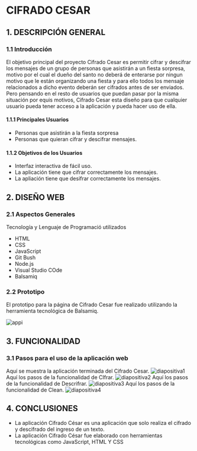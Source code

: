 # CIFRADO CESAR
## 1. DESCRIPCIÓN GENERAL
### 1.1 Introducción
El objetivo principal del proyecto Cifrado Cesar es permitir cifrar y descifrar los mensajes de un grupo de personas que asistirán a un fiesta sorpresa, motivo por el cual el dueño del santo no deberá de enterarse por ningun motivo que le están organizando una fiesta y para ello todos los mensaje relacionados a dicho evento deberán ser cifrados antes de ser enviados.
Pero pensando en el resto de usuarios que puedan pasar por la misma situación por equis motivos, Cifrado Cesar esta diseño para que cualquier usuario pueda tener acceso a la aplicación y pueda hacer uso de ella.
#### 1.1.1 Principales Usuarios
- Personas que asistirán a la fiesta sorpresa
- Personas que quieran cifrar y descifrar mensajes.
#### 1.1.2 Objetivos de los Usuarios
- Interfaz interactiva de fácil uso.
- La aplicación tiene que cifrar correctamente los mensajes. 
- La apliación tiene que desifrar correctamente los mensajes.
## 2. DISEÑO WEB
### 2.1 Aspectos Generales
Tecnología y Lenguaje de Programació utilizados
- HTML
- CSS
- JavaScript
- Git Bush
- Node.js
- Visual Studio COde
- Balsamiq
### 2.2 Prototipo
El prototipo para la página de Cifrado Cesar fue realizado utilizando la herramienta tecnológica de Balsamiq.

![appi](https://user-images.githubusercontent.com/37357453/40921346-d268fe68-67d4-11e8-925b-4af7b443e25d.png)
## 3. FUNCIONALIDAD
### 3.1 Pasos para el uso de la aplicación web
Aquí se muestra la aplicación terminada del Cifrado Cesar.
![diapositiva1](https://user-images.githubusercontent.com/37357453/40925555-a1a55668-67df-11e8-9345-2e0349ca6bea.PNG)
Aquí los pasos de la funcionalidad de CIfrar.
![diapositiva2](https://user-images.githubusercontent.com/37357453/40925564-a64eab9c-67df-11e8-83b7-b30527b6a8df.PNG)
Aquí los pasos de la funcionalidad de Descrifrar.
![diapositiva3](https://user-images.githubusercontent.com/37357453/40925574-a96f236a-67df-11e8-9c86-d4592ea96e70.PNG)
Aquí los pasos de la funcionalidad de Clean.
![diapositiva4](https://user-images.githubusercontent.com/37357453/40925581-ac3b79b8-67df-11e8-9f0a-f73d32f56d7d.PNG)
## 4. CONCLUSIONES
- La aplicación Cifrado César es una aplicación que solo realiza el cifrado y descifrado del ingreso de un texto.
- La aplicación Cifrado César fue elaborado con herramientas tecnológicas como JavaScript, HTML Y CSS


